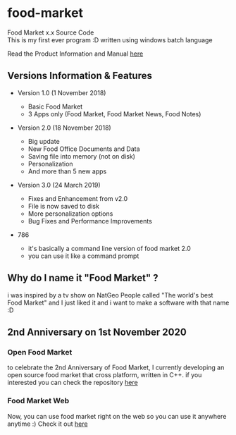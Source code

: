 # food-market
Food Market x.x Source Code  
This is my first ever program :D
written using windows batch language  

Read the Product Information and Manual [here](https://daffarahman.github.io/food-market)  

## Versions Information & Features
- Version 1.0 (1 November 2018)
  - Basic Food Market
  - 3 Apps only (Food Market, Food Market News, Food Notes)
 
- Version 2.0 (18 November 2018)
  - Big update
  - New Food Office Documents and Data
  - Saving file into memory (not on disk)
  - Personalization
  - And more than 5 new apps
  
- Version 3.0 (24 March 2019)
  - Fixes and Enhancement from v2.0
  - File is now saved to disk
  - More personalization options
  - Bug Fixes and Performance Improvements
  
- 786
  - it's basically a command line version of food market 2.0
  - you can use it like a command prompt

## Why do I name it "Food Market" ?
i was inspired by a tv show on NatGeo People called "The world's best Food Market" and I just liked it and i want to make a software with that name :D

## 2nd Anniversary on 1st November 2020
### Open Food Market
to celebrate the 2nd Anniversary of Food Market, I currently developing an open source food market that cross platform, written in C++. if you interested you can check the repository [here](https://github.com/daffarahman/open-market)
### Food Market Web
Now, you can use food market right on the web so you can use it anywhere anytime :) Check it out [here](http://fmarket.cf)
